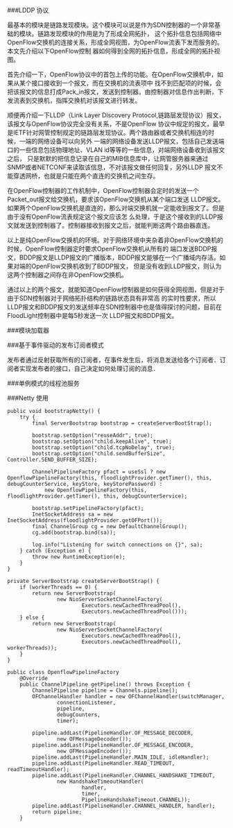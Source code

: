 ###LDDP 协议

最基本的模块是链路发现模块。这个模块可以说是作为SDN控制器的一个非常基础的模块。链路发现模块的作用是为了形成全网拓扑，
这个拓扑信息包括网络中OpenFlow交换机的连接关系，形成全网视图，为OpenFlow流表下发而服务的。本文先介绍以下OpenFlow控制
器如何得到全网的拓扑信息，形成全网的拓扑视图。

首先介绍一下，OpenFlow协议中的首包上传的功能。在OpenFlow交换机中，如果从某个接口接收到一个报文，而在交换机的流表项中
找不到匹配项的时候，会把该报文的信息打成Pack_in报文，发送到控制器。由控制器对信息作出判断，下发流表到交换机，指挥交换机对该报文进行转发。

顺便再介绍一下LLDP（Link Layer Discovery Protocol,链路层发现协议）报文，该报文与OpenFlow协议完全没有关系，不是OpenFlow
协议中规定的报文，最早是IETF针对网管控制规定的链路层发现协议。两个路由器或者交换机相连的时候，一端的网络设备可以向另外
一端的网络设备发送LLDP报文，包括自己发送端口的一些信息包括物理地址、VLAN id等等的一些信息，对端网络设备收到该报文之后，
只是默默的把信息记录在自己的MIB信息库中，让网管服务器来通过SNMP或者NETCONF来读取该信息，不对该报文做任何回复，另外LLDP
报文不能穿透网桥，也就是只能在两个直连的交换机之间生存。

在OpenFlow控制器的工作机制中，OpenFlow控制器会定时的发送一个Packet_out报文给交换机，要求该OpenFlow交换机从某个端口发送
LLDP报文。如果两个OpenFlow交换机是直连的，那么对端交换机就一定能收到报文了。但是由于没有OpenFlow流表规定这个报文应该怎
么处理，于是这个接收到的LLDP报文就发送到控制器了。控制器接收到报文之后，就能判断这两个路由器直连。

以上是纯OpenFlow交换机的环境。对于网络环境中夹杂着非OpenFlow交换机的时候，OpenFlow控制器定时要求OpenFlow交换机从所有的
端口发送BDDP报文，BDDP报文是LLDP报文的广播版本，BDDP报文能够在一个广播域内存活。如果对端的OpenFlow交换机收到了BDDP报文，
但是没有收到LLDP报文，则认为这两个控制器之间存在非OpenFlow交换机。

通过以上的两个报文，就能知道OpenFlow控制器是如何获得全网视图，但是对于由于SDN控制器对于网络拓扑结构的链路状态具有非常高
的实时性要求，所以LLDP报文和BDDP报文的发送频率在SDN控制器中也是值得探讨的问题，目前在FloodLight控制器中是每5秒发送一次
LLDP报文和BDDP报文。

###模块加载器

###基于事件驱动的发布订阅者模式

发布者通过反射获取所有的订阅者，在事件发生后，将消息发送给各个订阅者．订阅者实现发布者的接口，自己决定如何处理订阅的消息．

###单例模式的线程池服务


###Netty 使用

	public void bootstrapNetty() {
		try {
			final ServerBootstrap bootstrap = createServerBootStrap();

			bootstrap.setOption("reuseAddr", true);
			bootstrap.setOption("child.keepAlive", true);
			bootstrap.setOption("child.tcpNoDelay", true);
			bootstrap.setOption("child.sendBufferSize", Controller.SEND_BUFFER_SIZE);

			ChannelPipelineFactory pfact = useSsl ? new OpenflowPipelineFactory(this, floodlightProvider.getTimer(), this, debugCounterService, keyStore, keyStorePassword) :
				new OpenflowPipelineFactory(this, floodlightProvider.getTimer(), this, debugCounterService);

			bootstrap.setPipelineFactory(pfact);
			InetSocketAddress sa = new InetSocketAddress(floodlightProvider.getOFPort());
			final ChannelGroup cg = new DefaultChannelGroup();
			cg.add(bootstrap.bind(sa));

			log.info("Listening for switch connections on {}", sa);
		} catch (Exception e) {
			throw new RuntimeException(e);
		}
	}

    private ServerBootstrap createServerBootStrap() {
        if (workerThreads == 0) {
            return new ServerBootstrap(
                    new NioServerSocketChannelFactory(
                            Executors.newCachedThreadPool(),
                            Executors.newCachedThreadPool()));
        } else {
            return new ServerBootstrap(
                    new NioServerSocketChannelFactory(
                            Executors.newCachedThreadPool(),
                            Executors.newCachedThreadPool(), workerThreads));
        }
    }

    public class OpenflowPipelineFactory
        @Override
        public ChannelPipeline getPipeline() throws Exception {
            ChannelPipeline pipeline = Channels.pipeline();
            OFChannelHandler handler = new OFChannelHandler(switchManager,
                    connectionListener,
                    pipeline,
                    debugCounters,
                    timer);

            pipeline.addLast(PipelineHandler.OF_MESSAGE_DECODER,
                    new OFMessageDecoder());
            pipeline.addLast(PipelineHandler.OF_MESSAGE_ENCODER,
                    new OFMessageEncoder());
            pipeline.addLast(PipelineHandler.MAIN_IDLE, idleHandler);
            pipeline.addLast(PipelineHandler.READ_TIMEOUT, readTimeoutHandler);
            pipeline.addLast(PipelineHandler.CHANNEL_HANDSHAKE_TIMEOUT,
                    new HandshakeTimeoutHandler(
                            handler,
                            timer,
                            PipelineHandshakeTimeout.CHANNEL));
            pipeline.addLast(PipelineHandler.CHANNEL_HANDLER, handler);
            return pipeline;
        }
